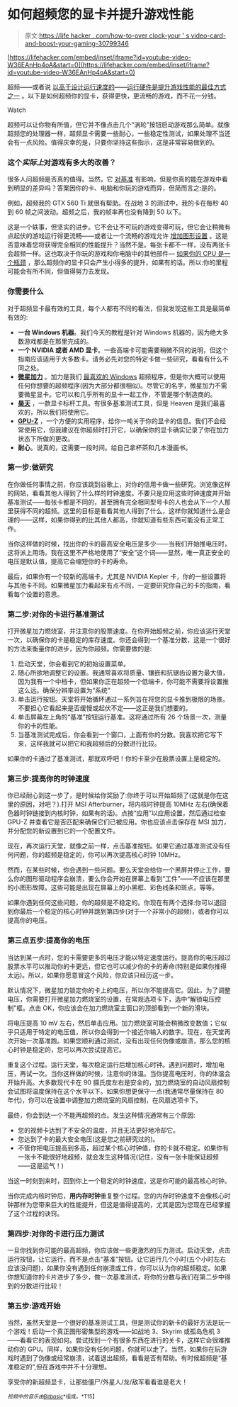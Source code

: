 # 如何超频您的显卡并提升游戏性能

> 原文:[https://life hacker . com/how-to-over clock-your ' s video-card-and-boost-your-gaming-30799346](https://lifehacker.com/how-to-overclock-your-video-card-and-boost-your-gaming-30799346)

 [https://lifehacker.com/embed/inset/iframe?id=youtube-video-W36EAnHp4oA&start=0](https://lifehacker.com/embed/inset/iframe?id=youtube-video-W36EAnHp4oA&start=0) 

超频——或者说 [以高于设计运行速度的](https://lifehacker.com/a-beginners-introduction-to-overclocking-your-intel-pr-5580998)——[运行硬件是提升游戏性能的最佳方式之一](http://lifehacker.com/myth-vs-fact-how-much-can-free-pc-tweaks-improve-gami-5846435) 。以下是如何超频你的显卡，获得更快，更流畅的游戏，而不花一分钱。

Watch

超频可以让你物有所值，但它并不像点击几个“涡轮”按钮启动游戏那么简单。就像超频您的处理器一样，超频显卡需要一些耐心，一些稳定性测试，如果处理不当还会有一点风险。值得庆幸的是，只要你坚持这些指示，这是非常容易做到的。

### 这个*实际上*对游戏有多大的改善？

很多人问超频是否真的值得。当然，它 [对基准](http://lifehacker.com/myth-vs-fact-how-much-can-free-pc-tweaks-improve-gami-5846435) 有影响，但是你真的能在游戏中看到明显的差异吗？答案因你的卡、电脑和你玩的游戏而异，但简而言之:是的。

例如，超频我的 GTX 560 Ti 就很有帮助。在战地 3 的测试中，我的卡在每秒 40 到 60 帧之间波动。超频之后，我的帧率再也没有降到 50 以下。

这是一个轶事，但坚实的进步。它不会让不可玩的游戏变得可玩，但它会让稍微有点起伏的游戏运行得更流畅——或者让一个流畅的游戏允许 [增加图形设置](https://lifehacker.com/get-more-from-your-games-a-beginners-guide-to-graphics-5985304) 。这是否意味着您将获得完全相同的性能提升？当然不是。每张卡都不一样，没有两张卡会超频一样。这也取决于你玩的游戏和你电脑中的其他部件— [如果你的 CPU 是一个瓶颈](http://lifehacker.com/what-hardware-upgrade-will-best-speed-up-my-pc-if-i-ca-5883376) ，那么超频你的显卡只会产生小得多的提升，如果有的话。所以:你的里程可能会有所不同，但值得努力去发现。

### 你需要什么

对于超频显卡最有效的工具，每个人都有不同的看法，但我发现这些工具是最简单有效的:

*   **一台 Windows 机器**。我们今天的教程是针对 Windows 机器的，因为绝大多数游戏都是在那里完成的。
*   **一个 NVIDIA 或者 AMD 显卡**。一些高端卡可能需要稍微不同的说明，但这个指南应该适用于大多数卡。请务必先对您的特定卡做一些研究，看看有什么不同之处。
*   [**微星加力**](http://event.msi.com/vga/afterburner/index.htm) 。加力是我们 [最喜欢的 Windows](http://lifehacker.com/the-best-video-card-overclocking-app-for-windows-5876819) 超频程序，但是你大概可以使用任何你想要的超频程序(因为大部分都很相似)。尽管它的名字，微星加力不需要微星显卡。它可以和几乎所有的显卡一起工作，不管是哪个制造商的。
*   [**昊天**](http://unigine.com/products/heaven/) ，一款显卡标杆工具。有很多基准测试工具，但是 Heaven 是我们最喜欢的，所以我们将使用它。
*   [**GPU-Z**](http://www.techpowerup.com/gpuz/) ，一个方便的实用程序，给你一吨关于你的显卡的信息。我们不会经常使用它，但我建议在你超频时打开它，以确保你的显卡确实记录了你在加力状态下所做的更改。
*   **耐心**。说真的，这需要一段时间。给自己拿杯茶和几本漫画书。

### 第一步:做研究

在你做任何事情之前，你应该跳到谷歌上，对你的信用卡做一些研究。浏览像这样的网站，看看其他人得到了什么样的时钟速度。不要只是应用这些时钟速度并开始基准测试——每张卡都是不同的，甚至拥有完全相同型号卡的人也会从下一个人那里获得不同的超频。这里的目标是看看其他人得到了什么，这样你就知道什么是合理的——这样，如果你得到的比其他人都高，你就知道有些东西可能没有正常工作。

当你这样做的时候，找出你的卡的最高安全电压是多少——当我们开始推电压时，这将派上用场。我在这里不严格地使用了“安全”这个词——显然，唯一真正安全的电压是默认值，提高它会缩短你的卡的寿命。

最后，如果你有一个较新的高端卡，尤其是 NVIDIA Kepler 卡，你的一些设置将与其他卡不同。如果微星加力看起来有点不同，一定要研究你自己的卡的指南，看看每个设置的意思。

### 第二步:对你的卡进行基准测试

打开微星加力燃烧室，并注意你的股票速度。在你开始超频之前，你应该运行天堂一次，以确保你的卡是稳定的库存速度。你还会得到一个基准分数，这是一个很好的方法来衡量你的进步，因为你超频。你需要做的是:

1.  启动天堂，你会看到它的初始设置菜单。
2.  随心所欲地调整它的设置。我通常喜欢将质量、镶嵌和抗锯齿设置为最大值，因为我有一个中档卡，但如果你正在超频一个低端卡，你可能不需要将设置推这么远。确保分辨率设置为“系统”
3.  单击运行按钮。天堂将开始循环通过一系列旨在将您的显卡推到极限的场景。不要担心它看起来是否缓慢或起伏不定——这正是我们想要的。
4.  单击屏幕左上角的“基准”按钮运行基准。这将通过所有 26 个场景一次，测量你的卡的性能。
5.  当基准测试完成后，你会看到一个窗口，上面有你的分数。我喜欢把它写下来，这样我就可以把它和我超频后的分数进行比较。

如果你的卡通过了基准测试，那就欢呼吧！你的卡至少在股票设置上是稳定的。

### 第三步:提高你的时钟速度

你已经耐心到这一步了，是时候给你奖励了:你终于可以开始超频了(这就是你在这里的原因，对吧？).打开 MSI Afterburner，将内核时钟提高 10MHz 左右(确保着色器时钟链接到内核时钟，如果有的话)。点按“应用”以应用设置，然后通过检查 GPU-Z 并查看它是否匹配来确保它们已被应用。你也应该点击保存在 MSI 加力，并分配您的新设置到它的一个配置文件。

现在，再次运行天堂，就像之前一样，点击基准按钮。如果它通过基准测试没有任何问题，你的超频是稳定的，你可以再次提高核心时钟 10MHz。

然而，在某些时候，你会遇到一些问题。要么天堂会给你一个黑屏并停止工作，要么你的图形驱动程序会崩溃，要么你会开始在屏幕上看到“工件”——不应该在那里的小图形故障。这些可能是出现在屏幕上的小黑框、彩色线条和斑点，等等。

如果你遇到任何这些问题，你的超频是不稳定的。你现在有两个选择:你可以退回到你最后一个稳定的核心时钟并跳到第四步(对于一个非常小的超频)，或者你可以提高你的电压。

### 第三点五步:提高你的电压

当达到某一点时，您的卡需要更多的电压才能以特定速度运行。提高你的电压超过股票水平可以推动你的卡更远，但它也可以减少你的卡的寿命(特别是如果你推得太远)。所以，如果你愿意冒这个风险，你应该只经历这一步。

默认情况下，微星加力锁定你的卡上的电压，所以你不能提高它。因此，为了调整电压，你需要打开微星加力燃烧室的设置，在常规选项卡下，选中“解锁电压控制”框。点击 OK，你应该会在加力燃烧室主窗口的顶部看到一个新的滑块。

将电压提高 10 mV 左右，然后单击应用。加力燃烧室可能会稍微改变数值；它似乎只适用于特定的电压值，所以你会得到一个接近你输入的数字。现在，在天堂再次开始一次基准跑。如果您顺利通过测试，没有出现任何伪像或崩溃，那么您的核心时钟是稳定的，您可以再次尝试提高它。

重复这个过程。运行天堂，每次稳定运行后增加核心时钟。遇到问题时，增加电压，再试一次。当你这样做的时候，注意你的体温。当你提高电压时，你的体温会开始升高。大多数现代卡在 90 摄氏度左右是安全的，加力燃烧室的自动风扇控制会试图将温度保持在这个水平以下。如果你想更保守一点(我通常尽量保持在 80 年代)，你可以在设置中调整加力燃烧室的风扇控制，在风扇选项卡下。

最终，你会到达一个不能再超频的点。发生这种情况通常有三个原因:

*   您的视频卡达到了不安全的温度，并且无法更好地冷却它。
*   您达到了卡的最大安全电压(这是您之前研究过的)。
*   不管你把电压提高到多高，超过某个核心时钟值，你的卡就不稳定。如果你有一张卡不能很好地超频，就会发生这种情况(记住，没有一张卡能保证超频——这是运气！)

当这一时刻到来时，回到你上一个稳定的时钟速度。这是你可能的最高核心时钟。

当你完成内核时钟后，**用内存时钟**重复整个过程。您的内存时钟速度不会像核心时钟那样为您带来巨大的性能提升，但这是值得提高的，尤其是因为您现在已经掌握了这个过程的诀窍。

### 第四步:对你的卡进行压力测试

一旦你找到你可能的最高超频，你应该做一些更激烈的压力测试。启动天堂，点击运行按钮，让它运行，而不是点击“基准”按钮。让它运行几个小时(五个小时左右应该没问题)，如果你没有遇到任何崩溃或工件，你可以认为你的超频稳定。如果你想知道你的卡片进步了多少，做一次基准测试，将你的分数与我们在第二步中得到的分数进行比较！

### 第五步:游戏开始

当然，虽然天堂是一个很好的基准测试工具，但是测试你的新卡的最好方法是玩一个游戏！启动一个真正图形密集型的游戏——如战地 3、Skyrim 或孤岛危机 3——看看它的表现如何。尝试找到一个有很多东西在进行的关卡，这样它会很难推动你的 GPU。同样，如果你没有任何问题，你就可以走了。当然，如果你在玩游戏时遇到了伪像或经常崩溃，试着退出超频，看看是否有帮助。有时候超频是“基准稳定的”,但在游戏中并不十分理想。

享受你的新超频显卡，让那些僵尸/外星人/龙/敌军看看谁是老大！

<small>*视频中的音乐由*</small>[<small>*Bitbasic*</small>](http://freemusicarchive.org/music/Bitbasic/Meek/)<small>*组成。*T15】</small>